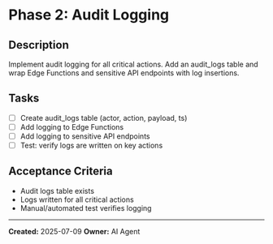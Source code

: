 # Phase 2: Audit Logging

## Description
Implement audit logging for all critical actions. Add an audit_logs table and wrap Edge Functions and sensitive API endpoints with log insertions.

## Tasks
- [ ] Create audit_logs table (actor, action, payload, ts)
- [ ] Add logging to Edge Functions
- [ ] Add logging to sensitive API endpoints
- [ ] Test: verify logs are written on key actions

## Acceptance Criteria
- Audit logs table exists
- Logs written for all critical actions
- Manual/automated test verifies logging

---

**Created:** 2025-07-09
**Owner:** AI Agent
